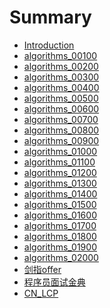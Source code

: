 <!--
 * @Filename: 
 * @Author: shifaqiang
 * @Email: 14061115@buaa.edu.cn
 * @Github: https://github.com/luoboganer
 * @Date: 2020-09-05 11:05:56
 * @LastEditors: shifaqiang
 * @LastEditTime: 2020-10-19 11:28:44
 * @Software: Visual Studio Code
 * @Description: 
-->

# Summary

* [Introduction](README.md)
* [algorithms_00100](algorithms_00100.md)
* [algorithms_00200](algorithms_00200.md)
* [algorithms_00300](algorithms_00300.md)
* [algorithms_00400](algorithms_00400.md)
* [algorithms_00500](algorithms_00500.md)
* [algorithms_00600](algorithms_00600.md)
* [algorithms_00700](algorithms_00700.md)
* [algorithms_00800](algorithms_00800.md)
* [algorithms_00900](algorithms_00900.md)
* [algorithms_01000](algorithms_01000.md)
* [algorithms_01100](algorithms_01100.md)
* [algorithms_01200](algorithms_01200.md)
* [algorithms_01300](algorithms_01300.md)
* [algorithms_01400](algorithms_01400.md)
* [algorithms_01500](algorithms_01500.md)
* [algorithms_01600](algorithms_01600.md)
* [algorithms_01700](algorithms_01700.md)
* [algorithms_01800](algorithms_01800.md)
* [algorithms_01900](algorithms_01900.md)
* [algorithms_02000](algorithms_02000.md)
* [剑指offer](cn_offers.md)
* [程序员面试金典](cn_Cracking_the_Coding_Interview_程序员面试金典.md)
* [CN_LCP](cn_LCP.md)